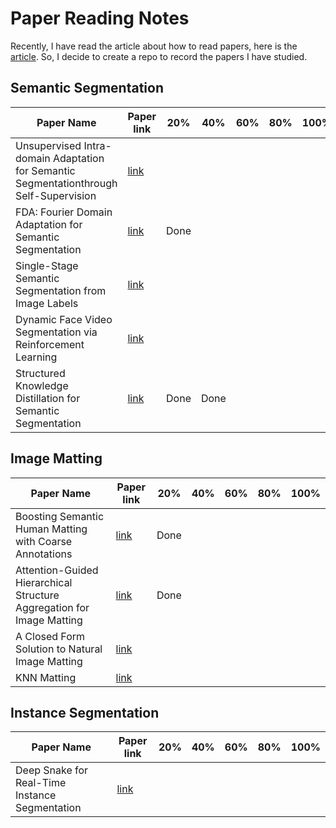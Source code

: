 # Paper Reading Notes
Recently, I have read the article about how to read papers, here is the [article](https://zhuanlan.zhihu.com/p/155723902). 
So, I decide to create a repo to record the papers I have studied.

## Semantic Segmentation

| Paper Name | Paper link | 20% | 40% | 60% | 80% | 100% |
| ---------- | --- | --- | --- | --- | --- | --- |
| Unsupervised Intra-domain Adaptation for Semantic Segmentationthrough Self-Supervision | [link](https://openaccess.thecvf.com/content_CVPR_2020/papers/Pan_Unsupervised_Intra-Domain_Adaptation_for_Semantic_Segmentation_Through_Self-Supervision_CVPR_2020_paper.pdf) |  |  |  |  |  |
| FDA: Fourier Domain Adaptation for Semantic Segmentation | [link](https://openaccess.thecvf.com/content_CVPR_2020/papers/Yang_FDA_Fourier_Domain_Adaptation_for_Semantic_Segmentation_CVPR_2020_paper.pdf) | Done |  |  |  |  |
| Single-Stage Semantic Segmentation from Image Labels | [link](https://openaccess.thecvf.com/content_CVPR_2020/papers/Araslanov_Single-Stage_Semantic_Segmentation_From_Image_Labels_CVPR_2020_paper.pdf) |  |  |  |  |  |
| Dynamic Face Video Segmentation via Reinforcement Learning | [link](https://openaccess.thecvf.com/content_CVPR_2020/papers/Wang_Dynamic_Face_Video_Segmentation_via_Reinforcement_Learning_CVPR_2020_paper.pdf) |  |  |  |  |  |
| Structured Knowledge Distillation for Semantic Segmentation | [link](https://openaccess.thecvf.com/content_CVPR_2019/papers/Liu_Structured_Knowledge_Distillation_for_Semantic_Segmentation_CVPR_2019_paper.pdf) | Done | Done |  |  |  |

## Image Matting

| Paper Name | Paper link | 20% | 40% | 60% | 80% | 100% |
| --- | --- | --- | --- | --- | --- | --- |
| Boosting Semantic Human Matting with Coarse Annotations | [link](https://openaccess.thecvf.com/content_CVPR_2020/papers/Liu_Boosting_Semantic_Human_Matting_With_Coarse_Annotations_CVPR_2020_paper.pdf) | Done |  |  |  |  |
| Attention-Guided Hierarchical Structure Aggregation for Image Matting | [link](https://openaccess.thecvf.com/content_CVPR_2020/papers/Qiao_Attention-Guided_Hierarchical_Structure_Aggregation_for_Image_Matting_CVPR_2020_paper.pdf) | Done |  |  |  |  |
| A Closed Form Solution to Natural Image Matting | [link](https://people.csail.mit.edu/alevin/papers/Matting-Levin-Lischinski-Weiss-CVPR06.pdf) |  |  |  |  |  |
| KNN Matting | [link](https://www.cqf.io/papers/KNN_Matting_TPAMI2013.pdf) |  |  |  |  |  |

## Instance Segmentation
| Paper Name | Paper link | 20% | 40% | 60% | 80% | 100% |
| ---------- | --- | --- | --- | --- | --- | --- |
| Deep Snake for Real-Time Instance Segmentation | [link](https://openaccess.thecvf.com/content_CVPR_2020/papers/Peng_Deep_Snake_for_Real-Time_Instance_Segmentation_CVPR_2020_paper.pdf) |  |  |  |  |  |
